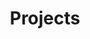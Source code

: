 ---
# An instance of the Pages widget.
# Documentation: https://wowchemy.com/docs/page-builder/
# https://bootstrap.hugoblox.com/blocks-v1/portfolio/
widget: portfolio

# This file represents a page section.
headless: true

# Change 'active' to 'true' to show this section
active: true
# Order that this section appears on the page.
weight: 50

title: Projects
subtitle: ''

content:
  # Filter on criteria
  filters:
    folders:
      - projects
    tag: ''
    category: ''
    publication_type: ''
    author: ''
    exclude_featured: false
    exclude_future: false
    exclude_past: false
  # Choose how many pages you would like to display (0 = all pages)
  count: 5
  # Choose how many pages you would like to offset by
  offset: 0
  # Page order: descending (desc) or ascending (asc) date.
  order: desc

design:
  # Choose a view for the listings:
  view: Card
  columns: '2'
---